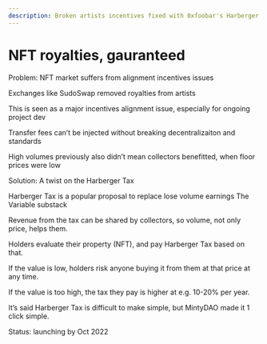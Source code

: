 ```yaml
---
description: Broken artists incentives fixed with 0xfoobar's Harberger Tax proposal
---
```


# NFT royalties, gauranteed

Problem: NFT market suffers from alignment incentives issues

Exchanges like SudoSwap removed royalties from artists

This is seen as a major incentives alignment issue, especially for ongoing project dev

Transfer fees can’t be injected without breaking decentralizaiton and standards

High volumes previously also didn’t mean collectors benefitted, when floor prices were low

Solution: A twist on the Harberger Tax

Harberger Tax is a popular proposal to replace lose volume earnings The Variable substack

Revenue from the tax can be shared by collectors, so volume, not only price, helps them.

Holders evaluate their property (NFT), and pay Harberger Tax based on that.

If the value is low, holders risk anyone buying it from them at that price at any time.

If the value is too high, the tax they pay is higher at e.g. 10-20% per year.

It’s said Harberger Tax is difficult to make simple, but MintyDAO made it 1 click simple.

Status: launching by Oct 2022
